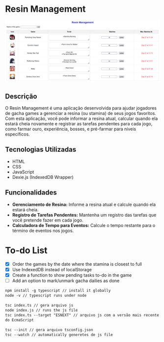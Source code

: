# Resin Management

![resin management](img/demo/resin-management-demo-01.png)

## Descrição

O Resin Management é uma aplicação desenvolvida para ajudar jogadores de gacha games a gerenciar a resina (ou stamina) de seus jogos favoritos. Com esta aplicação, você pode informar a resina atual, calcular quando ela estará cheia novamente e registrar as tarefas pendentes para cada jogo, como farmar ouro, experiência, bosses, e pré-farmar para níveis específicos.

## Tecnologias Utilizadas

- HTML
- CSS
- JavaScript
- Dexie.js (IndexedDB Wrapper)

## Funcionalidades

- **Gerenciamento de Resina:** Informe a resina atual e calcule quando ela estará cheia.
- **Registro de Tarefas Pendentes:** Mantenha um registro das tarefas que você pretende fazer em cada jogo.
- **Calculadora de Tempo para Eventos:** Calcule o tempo restante para o término de eventos nos jogos.

# To-do List
- [X] Order the games by the date where the stamina is closest to full
- [X] Use IndexedDB instead of localStorage
- [X] Create a function to show pending tasks to-do in the game
- [ ] Add an option to mark/unmark gacha dailies as done

```
npm install -g typescript // install it globally
node -v // typescript runs under node

tsc index.ts // gera arquivo js
node index.js // runs the js file
tsc index.ts --target "ESNEXT" // arquivo js com a versão mais recente do EcmaScript

tsc --init // gera arquivo tsconfig.json
tsc --watch // automatically generetes de js file
```
